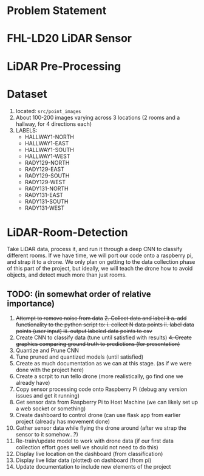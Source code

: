 # Problem Statement

# FHL-LD20 LiDAR Sensor

# LiDAR Pre-Processing


# Dataset
1. located: `src/point_images`
2. About 100-200 images varying across 3 locations (2 rooms and a hallway, for 4 directions each)
3. LABELS:
   + HALLWAY1-NORTH
   + HALLWAY1-EAST
   + HALLWAY1-SOUTH
   + HALLWAY1-WEST
   + RADY129-NORTH
   + RADY129-EAST
   + RADY129-SOUTH
   + RADY129-WEST
   + RADY131-NORTH
   + RADY131-EAST
   + RADY131-SOUTH
   + RADY131-WEST

# LiDAR-Room-Detection
 Take LiDAR data, process it, and run it through a deep CNN to classify different rooms. If we have time, we will port our code onto a raspberry pi, and strap it to a drone. We only plan on getting to the data collection phase of this part of the project, but ideally, we will teach the drone how to avoid objects, and detect much more than just rooms.

 ## TODO: (in somewhat order of relative importance)
 1. ~~Attempt to remove noise from data~~
 ~~2. Collect data and label it
    a. add functionality to the python script to:
     i. collect N data points
     ii. label data points (user input)
     iii. output labeled data points to csv~~
 3. Create CNN to classify data (tune until satisfied with results)
    ~~4. Create graphics comparing ground truth to predictions (for presentation)~~
 6. Quantize and Prune CNN
 7. Tune pruned and quantized models (until satisfied)
 8. Create as much documentation as we can at this stage. (as if we were done with the project here)
 9. Create a scrpit to run tello drone (more realistically, go find one we already have)
 10. Copy sensor processing code onto Raspberry Pi (debug any version issues and get it running)
 11. Get sensor data from Raspberry Pi to Host Machine (we can likely set up a web socket or something)
 13. Create dashboard to control drone (can use flask app from earlier project (already has movement done)
 14. Gather sensor data while flying the drone around (after we strap the sensor to it somehow...?)
 15. Re-train/update model to work with drone data (if our first data collection effort goes well we should not need to do this)
 16. Display live location on the dashboard (from classification)
 17. Display live lidar data (plotted) on dashboard (from pi)
 18. Update documentation to include new elements of the project
